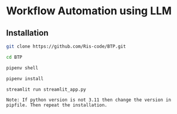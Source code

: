 # Workflow Automation using LLM

## Installation
```bash 
git clone https://github.com/Ris-code/BTP.git
```
```bash 
cd BTP
```
```bash 
pipenv shell
```
```bash 
pipenv install
```
```bash 
streamlit run streamlit_app.py
```

`Note: If python version is not 3.11 then change the version in pipfile. Then repeat the installation.`

